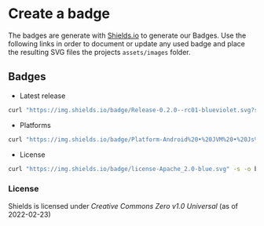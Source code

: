 # Create a badge

The badges are generate with [Shields.io](https://shields.io/) to generate our Badges. Use the following links in order to document or update any used badge and place the resulting SVG files the projects `assets/images` folder.

## Badges

- Latest release

```bash
curl "https://img.shields.io/badge/Release-0.2.0--rc01-blueviolet.svg?style=flat"  -s -o badge-release-latest.svg
```

- Platforms

```bash
curl "https://img.shields.io/badge/Platform-Android%20•%20JVM%20•%20Js%20•%20iOS%20•%20LinuxX64%20-blue.svg"  -s -o badge-release-latest.svg
```

- License

```bash
curl "https://img.shields.io/badge/license-Apache_2.0-blue.svg" -s -o badge-license.svg
```

### License

Shields is licensed under _Creative Commons Zero v1.0 Universal_ (as of 2022-02-23)
